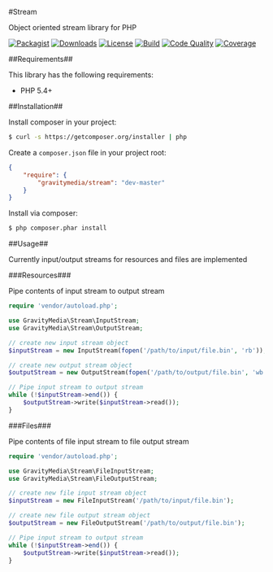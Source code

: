 #Stream

Object oriented stream library for PHP

[![Packagist](https://img.shields.io/packagist/v/gravitymedia/stream.svg)](https://packagist.org/packages/gravitymedia/stream)
[![Downloads](https://img.shields.io/packagist/dt/gravitymedia/stream.svg)](https://packagist.org/packages/gravitymedia/stream)
[![License](https://img.shields.io/packagist/l/gravitymedia/stream.svg)](https://packagist.org/packages/gravitymedia/stream)
[![Build](https://img.shields.io/travis/GravityMedia/Stream.svg)](https://travis-ci.org/GravityMedia/Stream)
[![Code Quality](https://img.shields.io/scrutinizer/g/GravityMedia/Stream.svg)](https://scrutinizer-ci.com/g/GravityMedia/Stream/?branch=master)
[![Coverage](https://img.shields.io/scrutinizer/coverage/g/GravityMedia/Stream.svg)](https://scrutinizer-ci.com/g/GravityMedia/Stream/?branch=master)

##Requirements##

This library has the following requirements:

 - PHP 5.4+

##Installation##

Install composer in your project:

```bash
$ curl -s https://getcomposer.org/installer | php
```

Create a `composer.json` file in your project root:

```json
{
    "require": {
        "gravitymedia/stream": "dev-master"
    }
}
```

Install via composer:

```bash
$ php composer.phar install
```

##Usage##

Currently input/output streams for resources and files are implemented

###Resources###

Pipe contents of input stream to output stream

```php
require 'vendor/autoload.php';

use GravityMedia\Stream\InputStream;
use GravityMedia\Stream\OutputStream;

// create new input stream object
$inputStream = new InputStream(fopen('/path/to/input/file.bin', 'rb'));

// create new output stream object
$outputStream = new OutputStream(fopen('/path/to/output/file.bin', 'wb'));

// Pipe input stream to output stream
while (!$inputStream->end()) {
    $outputStream->write($inputStream->read());
}
```

###Files###

Pipe contents of file input stream to file output stream

```php
require 'vendor/autoload.php';

use GravityMedia\Stream\FileInputStream;
use GravityMedia\Stream\FileOutputStream;

// create new file input stream object
$inputStream = new FileInputStream('/path/to/input/file.bin');

// create new file output stream object
$outputStream = new FileOutputStream('/path/to/output/file.bin');

// Pipe input stream to output stream
while (!$inputStream->end()) {
    $outputStream->write($inputStream->read());
}
```
